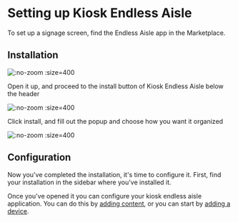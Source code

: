 # Setting up Kiosk Endless Aisle

To set up a signage screen, find the Endless Aisle app in the Marketplace.

## Installation

![](/assets/marketplace-endless-aisle.png ":no-zoom :size=400")

Open it up, and proceed to the install button of Kiosk Endless Aisle below the header

![](/assets/marketplace-endless-aisle-install.png ":no-zoom :size=400")

Click install, and fill out the popup and choose how you want it organized

![](/assets/marketplace-endless-aisle-installation.png ":no-zoom :size=400")

## Configuration

Now you've completed the installation, it's time to configure it. 
First, find your installation in the sidebar where you've installed it. 

Once you've opened it you can configure your kiosk endless aisle application. 
You can do this by [adding content](/apps/kiosk-endless-aisle/adding-content.md), or you can start by [adding a device](/general/adding-device.md).